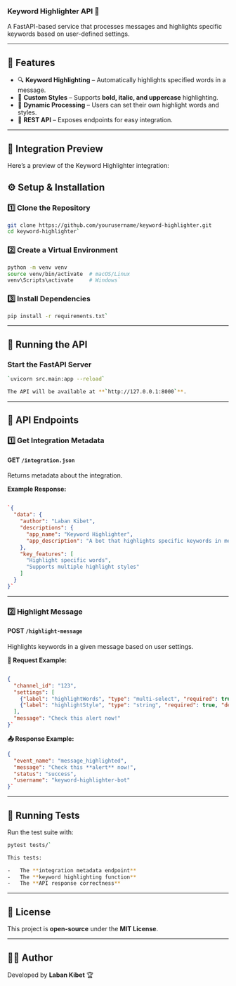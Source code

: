 ### **Keyword Highlighter API 🚀**

A FastAPI-based service that processes messages and highlights specific keywords based on user-defined settings.

----------

## **📌 Features**

-   🔍 **Keyword Highlighting** – Automatically highlights specified words in a message.
-   🎨 **Custom Styles** – Supports **bold, italic, and uppercase** highlighting.
-   🔄 **Dynamic Processing** – Users can set their own highlight words and styles.
-   📡 **REST API** – Exposes endpoints for easy integration.

----------
## 🔗 Integration Preview

Here’s a preview of the Keyword Highlighter integration:

## **⚙️ Setup & Installation**

### **1️⃣ Clone the Repository**

```sh
git clone https://github.com/yourusername/keyword-highlighter.git
cd keyword-highlighter` 
```
### **2️⃣ Create a Virtual Environment**

```sh
python -m venv venv
source venv/bin/activate  # macOS/Linux
venv\Scripts\activate     # Windows` 
```
### **3️⃣ Install Dependencies**

```sh
pip install -r requirements.txt` 
```
----------

## **🚀 Running the API**

### **Start the FastAPI Server**

```sh
`uvicorn src.main:app --reload` 

The API will be available at **`http://127.0.0.1:8000`**.
```
----------

## **📡 API Endpoints**

### **1️⃣ Get Integration Metadata**

#### **GET `/integration.json`**

Returns metadata about the integration.

**Example Response:**

```json

`{
  "data": {
    "author": "Laban Kibet",
    "descriptions": {
      "app_name": "Keyword Highlighter",
      "app_description": "A bot that highlights specific keywords in messages."
    },
    "key_features": [
      "Highlight specific words",
      "Supports multiple highlight styles"
    ]
  }
}` 
```
----------

### **2️⃣ Highlight Message**

#### **POST `/highlight-message`**

Highlights keywords in a given message based on user settings.

**📩 Request Example:**

```json

{
  "channel_id": "123",
  "settings": [
    {"label": "highlightWords", "type": "multi-select", "required": true, "default": "alert,check", "description": ""},
    {"label": "highlightStyle", "type": "string", "required": true, "default": "bold", "description": ""}
  ],
  "message": "Check this alert now!"
}` 
```
**📤 Response Example:**

```json
{
  "event_name": "message_highlighted",
  "message": "Check this **alert** now!",
  "status": "success",
  "username": "keyword-highlighter-bot"
}` 
```
----------

## **🧪 Running Tests**

Run the test suite with:

```sh
pytest tests/` 

This tests:

-   The **integration metadata endpoint**
-   The **keyword highlighting function**
-   The **API response correctness**
```
----------

## **📜 License**

This project is **open-source** under the **MIT License**.

----------

## **👨‍💻 Author**

Developed by **Laban Kibet** 🏆